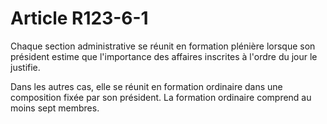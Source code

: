 # Article R123-6-1

Chaque section administrative se réunit en formation plénière lorsque son président estime que l'importance des affaires inscrites à l'ordre du jour le justifie.

Dans les autres cas, elle se réunit en formation ordinaire dans une composition fixée par son président. La formation ordinaire comprend au moins sept membres.

